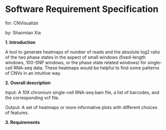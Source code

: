 # Software Requirement Specification

for: CNVisualize

by: Shaomiao Xia

**1. Introduction**

A tool to generate heatmaps of number of reads and the absolute log2 ratio of the two phase states in the aspect of small windows (fixed-length windows, 100-SNP windows, or the phase state related windows) for single-cell RNA-seq data. These heatmaps would be helpful to find some patterns of CNVs in an intuitive way.

**2. Overall description**

Input: A 10X chromium single-cell RNA-seq bam file, a list of barcodes, and the corresponding vcf file.

Output: A set of heatmaps or more informative plots with different choices of features.

**3. Requirements**

